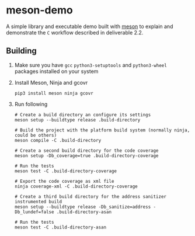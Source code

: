 # meson-demo

A simple library and executable demo built with [meson](https://mesonbuild.com/)
to explain and demonstrate the `C` workflow described in deliverable 2.2.

## Building

1. Make sure you have `gcc` `python3-setuptools` and `python3-wheel`
packages installed on your system

2. Install Meson, Ninja and gcovr

   ```console
   pip3 install meson ninja gcovr
   ```

3. Run following

   ```console
   # Create a build directory an configure its settings
   meson setup --buildtype release .build-directory

   # Build the project with the platform build system (normally ninja, could be others)
   meson compile -C .build-directory

   # Create a second build directory for the code coverage
   meson setup -Db_coverage=true .build-directory-coverage

   # Run the tests
   meson test -C .build-directory-coverage

   # Export the code coverage as xml file
   ninja coverage-xml -C .build-directory-coverage

   # Create a third build directory for the address sanitizer instrumented build
   meson setup --buildtype release -Db_sanitize=address -Db_lundef=false .build-directory-asan

   # Run the tests
   meson test -C .build-directory-asan
   ```
